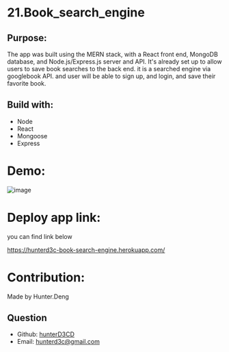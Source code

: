 # 21.Book_search_engine
## Purpose:

The app was built using the MERN stack, with a React front end, MongoDB database, and Node.js/Express.js server and API. It's already set up to allow users to save book searches to the back end. it is a searched engine via googlebook API. and user will be able to sign up, and login, and save their favorite book.

## Build with:

- Node 
- React
- Mongoose
- Express


# Demo:

![image](https://user-images.githubusercontent.com/82790906/134854116-a2cc09c8-eb87-40a2-87ce-0c3c6d360b41.png)



# Deploy app link:
you can find link below

https://hunterd3c-book-search-engine.herokuapp.com/


# Contribution:

Made by Hunter.Deng

## Question
  * Github: [hunterD3CD](https://github.com/hunterD3CD)
  * Email: hunterd3c@gmail.com 
